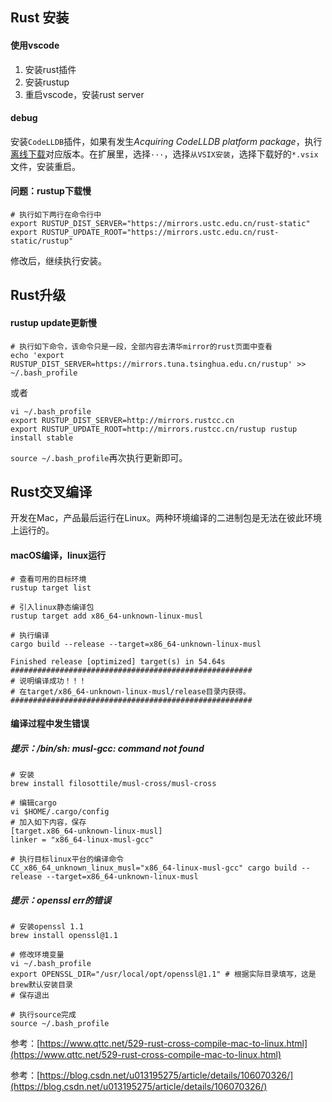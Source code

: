 ## Rust 安装

#### 使用vscode

1. 安装rust插件
2. 安装rustup
3. 重启vscode，安装rust server

#### debug

安装`CodeLLDB`插件，如果有发生*Acquiring CodeLLDB platform package*，执行[离线下载](https://github.com/vadimcn/vscode-lldb/releases/)对应版本。在扩展里，选择`···`，选择`从VSIX安装`，选择下载好的`*.vsix`文件，安装重启。

#### 问题：rustup下载慢

```shell
# 执行如下两行在命令行中
export RUSTUP_DIST_SERVER="https://mirrors.ustc.edu.cn/rust-static"
export RUSTUP_UPDATE_ROOT="https://mirrors.ustc.edu.cn/rust-static/rustup"
```

修改后，继续执行安装。



## Rust升级

#### rustup update更新慢

```shell
# 执行如下命令，该命令只是一段，全部内容去清华mirror的rust页面中查看
echo 'export RUSTUP_DIST_SERVER=https://mirrors.tuna.tsinghua.edu.cn/rustup' >> ~/.bash_profile
```

或者

```shell
vi ~/.bash_profile
export RUSTUP_DIST_SERVER=http://mirrors.rustcc.cn
export RUSTUP_UPDATE_ROOT=http://mirrors.rustcc.cn/rustup rustup install stable
```

`source ~/.bash_profile`再次执行更新即可。

## Rust交叉编译

开发在Mac，产品最后运行在Linux。两种环境编译的二进制包是无法在彼此环境上运行的。

#### macOS编译，linux运行

```shell
# 查看可用的目标环境
rustup target list

# 引入linux静态编译包
rustup target add x86_64-unknown-linux-musl

# 执行编译
cargo build --release --target=x86_64-unknown-linux-musl

Finished release [optimized] target(s) in 54.64s
######################################################
# 说明编译成功！！！
# 在target/x86_64-unknown-linux-musl/release目录内获得。
######################################################
```

#### 编译过程中发生错误

##### 提示：/bin/sh: musl-gcc: command not found

```shell
# 安装
brew install filosottile/musl-cross/musl-cross

# 编辑cargo
vi $HOME/.cargo/config
# 加入如下内容，保存
[target.x86_64-unknown-linux-musl]
linker = "x86_64-linux-musl-gcc"

# 执行目标linux平台的编译命令
CC_x86_64_unknown_linux_musl="x86_64-linux-musl-gcc" cargo build --release --target=x86_64-unknown-linux-musl
```

##### 提示：openssl err的错误

```shell
# 安装openssl 1.1
brew install openssl@1.1

# 修改环境变量
vi ~/.bash_profile
export OPENSSL_DIR="/usr/local/opt/openssl@1.1" # 根据实际目录填写，这是brew默认安装目录
# 保存退出

# 执行source完成
source ~/.bash_profile
```

参考：[https://www.qttc.net/529-rust-cross-compile-mac-to-linux.html](https://www.qttc.net/529-rust-cross-compile-mac-to-linux.html)

参考：[https://blog.csdn.net/u013195275/article/details/106070326/](https://blog.csdn.net/u013195275/article/details/106070326/)

